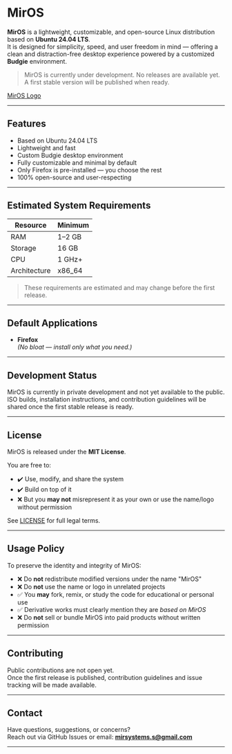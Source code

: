 # MirOS

**MirOS** is a lightweight, customizable, and open-source Linux distribution based on **Ubuntu 24.04 LTS**.  
It is designed for simplicity, speed, and user freedom in mind — offering a clean and distraction-free desktop experience powered by a customized **Budgie** environment.

> MirOS is currently under development. No releases are available yet.  
> A first stable version will be published when ready.

[MirOS Logo](https://imgur.com/uKu1dtF)

---

##  Features

-  Based on Ubuntu 24.04 LTS
-  Lightweight and fast
-  Custom Budgie desktop environment
-  Fully customizable and minimal by default
-  Only Firefox is pre-installed — you choose the rest
-  100% open-source and user-respecting

---

##  Estimated System Requirements

| Resource      | Minimum      |
|---------------|--------------|
| RAM           | 1–2 GB       |
| Storage       | 16 GB        |
| CPU           | 1 GHz+       |
| Architecture  | x86_64       |

> These requirements are estimated and may change before the first release.

---

##  Default Applications

- **Firefox**  
*(No bloat — install only what you need.)*

---

##  Development Status

MirOS is currently in private development and not yet available to the public.  
ISO builds, installation instructions, and contribution guidelines will be shared once the first stable release is ready.

---

##  License

MirOS is released under the **MIT License**.

You are free to:

- ✔️ Use, modify, and share the system
- ✔️ Build on top of it
- ❌ But you **may not** misrepresent it as your own or use the name/logo without permission

See [LICENSE](./LICENSE) for full legal terms.

---

##  Usage Policy

To preserve the identity and integrity of MirOS:

- ❌ Do **not** redistribute modified versions under the name "MirOS"
- ❌ Do **not** use the name or logo in unrelated projects
- ✅ You **may** fork, remix, or study the code for educational or personal use
- ✅ Derivative works must clearly mention they are *based on MirOS*
- ❌ Do **not** sell or bundle MirOS into paid products without written permission

---

##  Contributing

Public contributions are not open yet.  
Once the first release is published, contribution guidelines and issue tracking will be made available.

---

##  Contact

Have questions, suggestions, or concerns?  
Reach out via GitHub Issues or email: **mirsystems.s@gmail.com**

---

